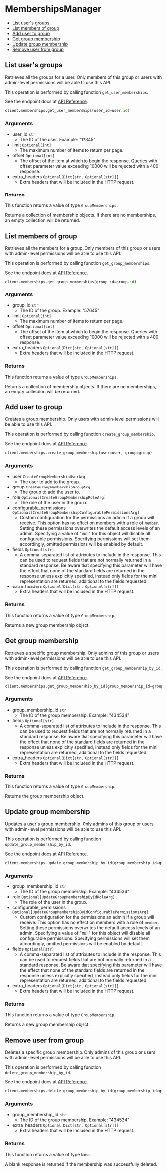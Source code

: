 # MembershipsManager


- [List user's groups](#list-users-groups)
- [List members of group](#list-members-of-group)
- [Add user to group](#add-user-to-group)
- [Get group membership](#get-group-membership)
- [Update group membership](#update-group-membership)
- [Remove user from group](#remove-user-from-group)

## List user's groups

Retrieves all the groups for a user. Only members of this
group or users with admin-level permissions will be able to
use this API.

This operation is performed by calling function `get_user_memberships`.

See the endpoint docs at
[API Reference](https://developer.box.com/reference/get-users-id-memberships/).

<!-- sample get_users_id_memberships -->
```python
client.memberships.get_user_memberships(user_id=user.id)
```

### Arguments

- user_id `str`
  - The ID of the user. Example: "12345"
- limit `Optional[int]`
  - The maximum number of items to return per page.
- offset `Optional[int]`
  - The offset of the item at which to begin the response.  Queries with offset parameter value exceeding 10000 will be rejected with a 400 response.
- extra_headers `Optional[Dict[str, Optional[str]]]`
  - Extra headers that will be included in the HTTP request.


### Returns

This function returns a value of type `GroupMemberships`.

Returns a collection of membership objects. If there are no
memberships, an empty collection will be returned.


## List members of group

Retrieves all the members for a group. Only members of this
group or users with admin-level permissions will be able to
use this API.

This operation is performed by calling function `get_group_memberships`.

See the endpoint docs at
[API Reference](https://developer.box.com/reference/get-groups-id-memberships/).

<!-- sample get_groups_id_memberships -->
```python
client.memberships.get_group_memberships(group_id=group.id)
```

### Arguments

- group_id `str`
  - The ID of the group. Example: "57645"
- limit `Optional[int]`
  - The maximum number of items to return per page.
- offset `Optional[int]`
  - The offset of the item at which to begin the response.  Queries with offset parameter value exceeding 10000 will be rejected with a 400 response.
- extra_headers `Optional[Dict[str, Optional[str]]]`
  - Extra headers that will be included in the HTTP request.


### Returns

This function returns a value of type `GroupMemberships`.

Returns a collection of membership objects. If there are no
memberships, an empty collection will be returned.


## Add user to group

Creates a group membership. Only users with
admin-level permissions will be able to use this API.

This operation is performed by calling function `create_group_membership`.

See the endpoint docs at
[API Reference](https://developer.box.com/reference/post-group-memberships/).

<!-- sample post_group_memberships -->
```python
client.memberships.create_group_membership(user=user, group=group)
```

### Arguments

- user `CreateGroupMembershipUserArg`
  - The user to add to the group.
- group `CreateGroupMembershipGroupArg`
  - The group to add the user to.
- role `Optional[CreateGroupMembershipRoleArg]`
  - The role of the user in the group.
- configurable_permissions `Optional[CreateGroupMembershipConfigurablePermissionsArg]`
  - Custom configuration for the permissions an admin if a group will receive. This option has no effect on members with a role of `member`.  Setting these permissions overwrites the default access levels of an admin.  Specifying a value of "null" for this object will disable all configurable permissions. Specifying permissions will set them accordingly, omitted permissions will be enabled by default.
- fields `Optional[str]`
  - A comma-separated list of attributes to include in the response. This can be used to request fields that are not normally returned in a standard response.  Be aware that specifying this parameter will have the effect that none of the standard fields are returned in the response unless explicitly specified, instead only fields for the mini representation are returned, additional to the fields requested.
- extra_headers `Optional[Dict[str, Optional[str]]]`
  - Extra headers that will be included in the HTTP request.


### Returns

This function returns a value of type `GroupMembership`.

Returns a new group membership object.


## Get group membership

Retrieves a specific group membership. Only admins of this
group or users with admin-level permissions will be able to
use this API.

This operation is performed by calling function `get_group_membership_by_id`.

See the endpoint docs at
[API Reference](https://developer.box.com/reference/get-group-memberships-id/).

<!-- sample get_group_memberships_id -->
```python
client.memberships.get_group_membership_by_id(group_membership_id=group_membership.id)
```

### Arguments

- group_membership_id `str`
  - The ID of the group membership. Example: "434534"
- fields `Optional[str]`
  - A comma-separated list of attributes to include in the response. This can be used to request fields that are not normally returned in a standard response.  Be aware that specifying this parameter will have the effect that none of the standard fields are returned in the response unless explicitly specified, instead only fields for the mini representation are returned, additional to the fields requested.
- extra_headers `Optional[Dict[str, Optional[str]]]`
  - Extra headers that will be included in the HTTP request.


### Returns

This function returns a value of type `GroupMembership`.

Returns the group membership object.


## Update group membership

Updates a user's group membership. Only admins of this
group or users with admin-level permissions will be able to
use this API.

This operation is performed by calling function `update_group_membership_by_id`.

See the endpoint docs at
[API Reference](https://developer.box.com/reference/put-group-memberships-id/).

<!-- sample put_group_memberships_id -->
```python
client.memberships.update_group_membership_by_id(group_membership_id=group_membership.id, role=UpdateGroupMembershipByIdRoleArg.ADMIN.value)
```

### Arguments

- group_membership_id `str`
  - The ID of the group membership. Example: "434534"
- role `Optional[UpdateGroupMembershipByIdRoleArg]`
  - The role of the user in the group.
- configurable_permissions `Optional[UpdateGroupMembershipByIdConfigurablePermissionsArg]`
  - Custom configuration for the permissions an admin if a group will receive. This option has no effect on members with a role of `member`.  Setting these permissions overwrites the default access levels of an admin.  Specifying a value of "null" for this object will disable all configurable permissions. Specifying permissions will set them accordingly, omitted permissions will be enabled by default.
- fields `Optional[str]`
  - A comma-separated list of attributes to include in the response. This can be used to request fields that are not normally returned in a standard response.  Be aware that specifying this parameter will have the effect that none of the standard fields are returned in the response unless explicitly specified, instead only fields for the mini representation are returned, additional to the fields requested.
- extra_headers `Optional[Dict[str, Optional[str]]]`
  - Extra headers that will be included in the HTTP request.


### Returns

This function returns a value of type `GroupMembership`.

Returns a new group membership object.


## Remove user from group

Deletes a specific group membership. Only admins of this
group or users with admin-level permissions will be able to
use this API.

This operation is performed by calling function `delete_group_membership_by_id`.

See the endpoint docs at
[API Reference](https://developer.box.com/reference/delete-group-memberships-id/).

<!-- sample delete_group_memberships_id -->
```python
client.memberships.delete_group_membership_by_id(group_membership_id=group_membership.id)
```

### Arguments

- group_membership_id `str`
  - The ID of the group membership. Example: "434534"
- extra_headers `Optional[Dict[str, Optional[str]]]`
  - Extra headers that will be included in the HTTP request.


### Returns

This function returns a value of type `None`.

A blank response is returned if the membership was
successfully deleted.


